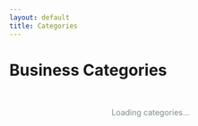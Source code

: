 ```yaml
---
layout: default
title: Categories
---
```


# Business Categories

<div id="categories-container">
  <div class="loading">Loading categories...</div>
</div>

<script src="{{ site.baseurl }}/assets/js/categories.js"></script>

<style>
.category-section {
  margin: 2rem 0;
}

.category-section h2 {
  color: #2c3e50;
  border-bottom: 2px solid #3498db;
  padding-bottom: 0.5rem;
  margin-bottom: 1rem;
}

.businesses-grid {
  display: grid;
  grid-template-columns: repeat(auto-fill, minmax(300px, 1fr));
  gap: 1rem;
}

.business-card {
  border: 1px solid #ddd;
  border-radius: 8px;
  padding: 1rem;
  background: #f9f9f9;
  transition: transform 0.2s;
}

.business-card:hover {
  transform: translateY(-2px);
  box-shadow: 0 4px 8px rgba(0,0,0,0.1);
}

.business-card h3 {
  margin-top: 0;
  color: #2c3e50;
}

.business-card .description {
  color: #555;
  font-size: 0.9rem;
  margin: 0.5rem 0;
}

.contact-info {
  margin-top: 1rem;
}

.contact-info span, .contact-info a {
  margin-right: 1rem;
  font-size: 0.9rem;
}

.loading {
  text-align: center;
  padding: 2rem;
  color: #7f8c8d;
}
</style>
